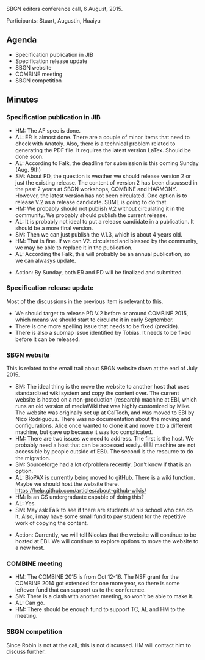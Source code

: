 SBGN editors conference call, 6 August, 2015.

Participants: Stuart, Augustin, Huaiyu

Agenda
------

-   Specification publication in JIB
-   Specification release update
-   SBGN website
-   COMBINE meeting
-   SBGN competition

Minutes
-------

### Specification publication in JIB

-   HM: The AF spec is done.
-   AL: ER is almost done. There are a couple of minor items that need to check with Anatoly. Also, there is a technical problem related to generating the PDF file. It requires the latest version LaTex. Should be done soon.
-   AL: According to Falk, the deadline for submission is this coming Sunday (Aug. 9th)
-   SM: About PD, the question is weather we should release version 2 or just the existing release. The content of version 2 has been discussed in the past 2 years at SBGN workshops, COMBINE and HARMONY. However, the latest version has not been circulated. One option is to release V.2 as a release candidate. SBML is going to do that.
-   HM: We probably should not publish V.2 without circulating it in the community. We probably should publish the current release.
-   AL: It is probably not ideal to put a release candidate in a publication. It should be a more final version.
-   SM: Then we can just publish the V.1.3, which is about 4 years old.
-   HM: That is fine. If we can V2. circulated and blessed by the community, we may be able to replace it in the publication.
-   AL: According the Falk, this will probably be an annual publication, so we can alwasys update.

<!-- -->

-   Action: By Sunday, both ER and PD will be finalized and submitted.

### Specification release update

Most of the discussions in the previous item is relevant to this.

-   We should target to release PD V.2 before or around COMBINE 2015, which means we should start to circulate it in early September.
-   There is one more spelling issue that needs to be fixed (precide).
-   There is also a submap issue identified by Tobias. It needs to be fixed before it can be released.

### SBGN website

This is related to the email trail about SBGN website down at the end of July 2015.

-   SM: The ideal thing is the move the website to another host that uses standardized wiki system and copy the content over. The current website is hosted on a non-production (research) machine at EBI, which runs an old version of mediaWiki that was highly customized by Mike. The website was originally set up at CalTech, and was moved to EBI by Nico Rodriguous. There was no documentation about the moving and configurations. Alice once wanted to clone it and move it to a different machine, but gave up because it was too complicated.
-   HM: There are two issues we need to address. The first is the host. We probably need a host that can be accessed easily. (EBI machine are not accessible by people outside of EBI). The second is the resource to do the migration.
-   SM: Sourceforge had a lot ofproblem recently. Don't know if that is an option.
-   AL: BioPAX is currently being moved to gitHub. There is a wiki function. Maybe we should host the website there. <https://help.github.com/articles/about-github-wikis/>
-   HM: Is an CS undergraduate capable of doing this?
-   AL: Yes.
-   SM: May ask Falk to see if there are students at his school who can do it. Also, i may have some small fund to pay student for the repetitive work of copying the content.

<!-- -->

-   Action: Currently, we will tell Nicolas that the website will continue to be hosted at EBI. We will continue to explore options to move the website to a new host.

### COMBINE meeting

-   HM: The COMBINE 2015 is from Oct 12-16. The NSF grant for the COMBINE 2014 got extended for one more year, so there is some leftover fund that can support us to the conference.
-   SM: There is a clash with another meeting, so won't be able to make it.
-   AL: Can go.
-   HM: There should be enough fund to support TC, AL and HM to the meeting.

### SBGN competition

Since Robin is not at the call, this is not discussed. HM will contact him to discuss further.